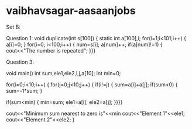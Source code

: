 # vaibhavsagar-aasaanjobs

Set B:


Question 1:
void duplicate(int s[100])
{
static int a[100],i;
for(i=1;i<101;i++)
{
a[i]=0;
}
for(i=0; i<100;i++)
{
num=s[i];
a[num]++;
if(a[num]!=1)
{
cout<<"The number is repeated";
}}}




Question 3:

void main()
int sum,ele1,ele2,i,j,a[10];
int min=0;

for(i=0;i<10;i++)
{ 
for(j=0;j<10;j++)
{ 
if(i!=j)
{ 
sum=a[i]+a[j];
if(sum<0)
{
sum=-1*sum;
}

if(sum<min)
{
min=sum;
ele1=a[i];
ele2=a[j];
}}}}

cout<<"Minimum sum nearest to zero is"<<min
cout<<"Element 1"<<ele1;
cout<<"Element 2"<<ele2;
}


